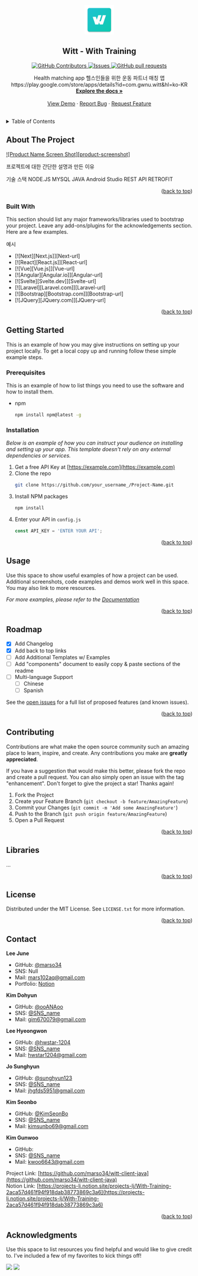 <!-- PROJECT LOGO -->
<a name="readme-top"></a>
<br />
<div align="center">
  <a href="https://github.com/marso34/witt-client-java">
    <img src="app\src\main\res\mipmap-xxxhdpi\app_logo.png" alt="Logo" width="80" height="80">
  </a>

  ## Witt - With Training
  <p align="center">
<!--     <a href="https://github.com/marso34/witt-java-client/actions">
      <img alt="Tests Passing" src="https://github.com/marso34/witt-java-client/workflows/Test/badge.svg" />
    </a> -->
    <a href="https://github.com/marso34/witt-java-client/graphs/contributors">
      <img alt="GitHub Contributors" src="https://img.shields.io/github/contributors/marso34/witt-java-client" />
    </a>
<!--     <a href="https://codecov.io/gh/marso34/witt-java-client">
      <img alt="Tests Coverage" src="https://codecov.io/gh/marso34/witt-java-client/branch/master/graph/badge.svg" />
    </a> -->
    <a href="https://github.com/marso34/witt-java-client/issues">
      <img alt="Issues" src="https://img.shields.io/github/issues/marso34/witt-java-client?color=0088ff" />
    </a>
    <a href="https://github.com/marso34/witt-java-client/pulls">
      <img alt="GitHub pull requests" src="https://img.shields.io/github/issues-pr/marso34/witt-java-client?color=0088ff" />
    </a>
<!--     <a href="https://securityscorecards.dev/viewer/?uri=github.com/marso34/witt-java-client">
      <img alt="OpenSSF Scorecard" src="https://api.securityscorecards.dev/projects/github.com/marso34/witt-java-client/badge" />
    </a> -->
    <br />
  </p>

  <p align="center">
    Health matching app 헬스인들을 위한 운동 파트너 매칭 앱 <br />
    https://play.google.com/store/apps/details?id=com.gwnu.witt&hl=ko-KR
    <br />
    <a href="https://github.com/marso34/witt-client-java"><strong>Explore the docs »</strong></a>
    <br />
    <br />
    <a href="https://github.com/marso34/witt-client-java">View Demo</a>
    ·
    <a href="https://github.com/marso34/witt-client-java/issues">Report Bug</a>
    ·
    <a href="https://github.com/marso34/witt-client-java/issues">Request Feature</a>
  </p>
</div>

<br />

<!-- TABLE OF CONTENTS -->
<details>
  <summary>Table of Contents</summary>
  <ol>
    <li>
      <a href="#about-the-project">About The Project</a>
      <ul>
        <li><a href="#built-with">Built With</a></li>
      </ul>
    </li>
    <li>
      <a href="#getting-started">Getting Started</a>
      <ul>
        <li><a href="#prerequisites">Prerequisites</a></li>
        <li><a href="#installation">Installation</a></li>
      </ul>
    </li>
    <li><a href="#usage">Usage</a></li>
    <li><a href="#roadmap">Roadmap</a></li>
    <li><a href="#contributing">Contributing</a></li>
    <li><a href="#license">License</a></li>
    <li><a href="#contact">Contact</a></li>
    <li><a href="#acknowledgments">Acknowledgments</a></li>
  </ol>
</details>



<!-- ABOUT THE PROJECT -->
## About The Project

[![Product Name Screen Shot][product-screenshot]](https://example.com)
<!-- 완성 후 스크린샷 추가 -->

프로젝트에 대한 간단한 설명과 만든 이유

기술 스택
NODE.JS
MYSQL
JAVA
Android Studio
REST API
RETROFIT


<!-- Use the `BLANK_README.md` to get started. -->


<p align="right">(<a href="#readme-top">back to top</a>)</p>



### Built With

This section should list any major frameworks/libraries used to bootstrap your project. Leave any add-ons/plugins for the acknowledgements section. Here are a few examples.

예시

* [![Next][Next.js]][Next-url]
* [![React][React.js]][React-url]
* [![Vue][Vue.js]][Vue-url]
* [![Angular][Angular.io]][Angular-url]
* [![Svelte][Svelte.dev]][Svelte-url]
* [![Laravel][Laravel.com]][Laravel-url]
* [![Bootstrap][Bootstrap.com]][Bootstrap-url]
* [![JQuery][JQuery.com]][JQuery-url]

<p align="right">(<a href="#readme-top">back to top</a>)</p>



<!-- GETTING STARTED -->
## Getting Started

This is an example of how you may give instructions on setting up your project locally.
To get a local copy up and running follow these simple example steps.

### Prerequisites

This is an example of how to list things you need to use the software and how to install them.
* npm
  ```sh
  npm install npm@latest -g
  ```

### Installation

_Below is an example of how you can instruct your audience on installing and setting up your app. This template doesn't rely on any external dependencies or services._

1. Get a free API Key at [https://example.com](https://example.com)
2. Clone the repo
   ```sh
   git clone https://github.com/your_username_/Project-Name.git
   ```
3. Install NPM packages
   ```sh
   npm install
   ```
4. Enter your API in `config.js`
   ```js
   const API_KEY = 'ENTER YOUR API';
   ```

<p align="right">(<a href="#readme-top">back to top</a>)</p>



<!-- USAGE EXAMPLES -->
## Usage

Use this space to show useful examples of how a project can be used. Additional screenshots, code examples and demos work well in this space. You may also link to more resources.

_For more examples, please refer to the [Documentation](https://example.com)_

<p align="right">(<a href="#readme-top">back to top</a>)</p>



<!-- ROADMAP -->
## Roadmap

- [x] Add Changelog
- [x] Add back to top links
- [ ] Add Additional Templates w/ Examples
- [ ] Add "components" document to easily copy & paste sections of the readme
- [ ] Multi-language Support
    - [ ] Chinese
    - [ ] Spanish

See the [open issues](https://github.com/othneildrew/Best-README-Template/issues) for a full list of proposed features (and known issues).

<p align="right">(<a href="#readme-top">back to top</a>)</p>



<!-- CONTRIBUTING -->
## Contributing

Contributions are what make the open source community such an amazing place to learn, inspire, and create. Any contributions you make are **greatly appreciated**.

If you have a suggestion that would make this better, please fork the repo and create a pull request. You can also simply open an issue with the tag "enhancement".
Don't forget to give the project a star! Thanks again!

1. Fork the Project
2. Create your Feature Branch (`git checkout -b feature/AmazingFeature`)
3. Commit your Changes (`git commit -m 'Add some AmazingFeature'`)
4. Push to the Branch (`git push origin feature/AmazingFeature`)
5. Open a Pull Request

<p align="right">(<a href="#readme-top">back to top</a>)</p>



<!-- Libraries -->
## Libraries

...

<p align="right">(<a href="#readme-top">back to top</a>)</p>


<!-- LICENSE -->
## License

Distributed under the MIT License. See `LICENSE.txt` for more information.

<p align="right">(<a href="#readme-top">back to top</a>)</p>



<!-- CONTACT -->
## Contact

**Lee June**

- GitHub: [@marso34](https://github.com/marso34)
- SNS: Null
- Mail: <a href="mailto:mars102aq@gmail.com">mars102aq@gmail.com</a>
- Portfolio: [Notion](https://leejune.notion.site/Portfolio-70b846886e2e41368280f5a7e49f9e0d)

**Kim Dohyun**

- GitHub: [@ooANAoo](https://github.com/ooANAoo)
- SNS: [@SNS_name]()
- Mail: <a href="mailto:gim670079@gmail.com">gim670079@gmail.com</a>

**Lee Hyeongwon**

- GitHub: [@hwstar-1204](https://github.com/hwstar-1204)
- SNS: [@SNS_name]()
- Mail: <a href="mailto:hwstar1204@gmail.com">hwstar1204@gmail.com</a>

**Jo Sunghyun**

- GitHub: [@sunghyun123](https://github.com/sunghyun123)
- SNS: [@SNS_name]()
- Mail: <a href="mailto:jhgfds5951@gmail.com">jhgfds5951@gmail.com</a>

**Kim Seonbo**

- GitHub: [@KimSeonBo](https://github.com/KimSeonBo)
- SNS: [@SNS_name]()
- Mail: <a href="mailto:kimsunbo69@gmail.com">kimsunbo69@gmail.com</a>

**Kim Gunwoo**

- GitHub: 
- SNS: [@SNS_name]()
- Mail: <a href="mailto:kwoo6643@gmail.com">kwoo6643@gmail.com</a>



Project Link: [https://github.com/marso34/witt-client-java](https://github.com/marso34/witt-client-java) <br />
Notion Link: [https://projects-lj.notion.site/projects-lj/With-Training-2aca57d461f94f918dab38773869c3a6](https://projects-lj.notion.site/projects-lj/With-Training-2aca57d461f94f918dab38773869c3a6)

<p align="right">(<a href="#readme-top">back to top</a>)</p>



<!-- ACKNOWLEDGMENTS -->
## Acknowledgments

Use this space to list resources you find helpful and would like to give credit to. I've included a few of my favorites to kick things off!


<!-- 나중에 수정-->

<a href="https://github.com/marso34/witt-client-java/graphs/contributors" alt="Contributors">
  <img src="https://img.shields.io/github/contributors/marso34/witt-client-java" /></a>
<a href="https://github.com/marso34/witt-client-java/pulse" alt="Activity">
  <img src="https://img.shields.io/github/commit-activity/m/marso34/witt-client-java" /></a>

